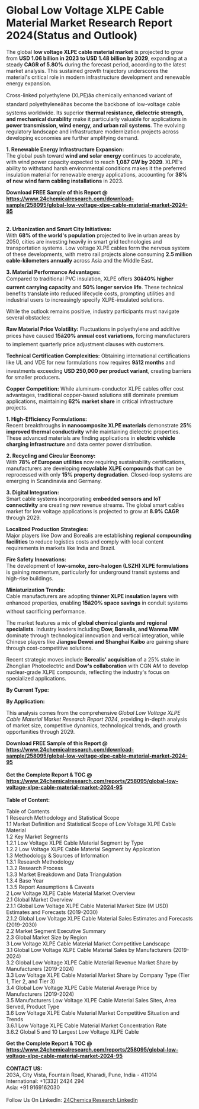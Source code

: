 <h1>Global Low Voltage XLPE Cable Material Market Research Report 2024(Status and Outlook)</h1><p>The global <strong>low voltage XLPE cable material market</strong> is projected to grow from <strong>USD 1.06 billion in 2023 to USD 1.48 billion by 2029</strong>, expanding at a steady <strong>CAGR of 5.80%</strong> during the forecast period, according to the latest market analysis. This sustained growth trajectory underscores the material's critical role in modern infrastructure development and renewable energy expansion.</p><p>Cross-linked polyethylene (XLPE)âa chemically enhanced variant of standard polyethyleneâhas become the backbone of low-voltage cable systems worldwide. Its superior <strong>thermal resistance, dielectric strength, and mechanical durability</strong> make it particularly valuable for applications in <strong>power transmission, wind energy, and urban rail systems</strong>. The evolving regulatory landscape and infrastructure modernization projects across developing economies are further amplifying demand.</p><p><strong>1. Renewable Energy Infrastructure Expansion:</strong><br>
The global push toward <strong>wind and solar energy</strong> continues to accelerate, with wind power capacity expected to reach <strong>1,087 GW by 2029</strong>. XLPE's ability to withstand harsh environmental conditions makes it the preferred insulation material for renewable energy applications, accounting for <strong>38% of new wind farm cabling installations</strong> in 2023.</p><div><b>Download FREE Sample of this Report @ 
            <a href="https://www.24chemicalresearch.com/download-sample/258095/global-low-voltage-xlpe-cable-material-market-2024-95">
            https://www.24chemicalresearch.com/download-sample/258095/global-low-voltage-xlpe-cable-material-market-2024-95</a></b></div><br><p><strong>2. Urbanization and Smart City Initiatives:</strong><br>
With <strong>68% of the world's population</strong> projected to live in urban areas by 2050, cities are investing heavily in smart grid technologies and transportation systems. Low voltage XLPE cables form the nervous system of these developments, with metro rail projects alone consuming <strong>2.5 million cable-kilometers annually</strong> across Asia and the Middle East.</p><p><strong>3. Material Performance Advantages:</strong><br>
Compared to traditional PVC insulation, XLPE offers <strong>30â40% higher current carrying capacity</strong> and <strong>50% longer service life</strong>. These technical benefits translate into reduced lifecycle costs, prompting utilities and industrial users to increasingly specify XLPE-insulated solutions.</p><p>While the outlook remains positive, industry participants must navigate several obstacles:</p><p><strong>Raw Material Price Volatility:</strong> Fluctuations in polyethylene and additive prices have caused <strong>15â20% annual cost variations</strong>, forcing manufacturers to implement quarterly price adjustment clauses with customers.</p><p><strong>Technical Certification Complexities:</strong> Obtaining international certifications like UL and VDE for new formulations now requires <strong>9â12 months</strong> and investments exceeding <strong>USD 250,000 per product variant</strong>, creating barriers for smaller producers.</p><p><strong>Copper Competition:</strong> While aluminum-conductor XLPE cables offer cost advantages, traditional copper-based solutions still dominate premium applications, maintaining <strong>62% market share</strong> in critical infrastructure projects.</p><p><strong>1. High-Efficiency Formulations:</strong><br>
Recent breakthroughs in <strong>nanocomposite XLPE materials</strong> demonstrate <strong>25% improved thermal conductivity</strong> while maintaining dielectric properties. These advanced materials are finding applications in <strong>electric vehicle charging infrastructure</strong> and data center power distribution.</p><p><strong>2. Recycling and Circular Economy:</strong><br>
With <strong>78% of European utilities</strong> now requiring sustainability certifications, manufacturers are developing <strong>recyclable XLPE compounds</strong> that can be reprocessed with only <strong>15% property degradation</strong>. Closed-loop systems are emerging in Scandinavia and Germany.</p><p><strong>3. Digital Integration:</strong><br>
Smart cable systems incorporating <strong>embedded sensors and IoT connectivity</strong> are creating new revenue streams. The global smart cables market for low voltage applications is projected to grow at <strong>8.9% CAGR</strong> through 2029.</p><p><strong>Localized Production Strategies:</strong><br>
  Major players like Dow and Borealis are establishing <strong>regional compounding facilities</strong> to reduce logistics costs and comply with local content requirements in markets like India and Brazil.</p><p><strong>Fire Safety Innovations:</strong><br>
  The development of <strong>low-smoke, zero-halogen (LSZH) XLPE formulations</strong> is gaining momentum, particularly for underground transit systems and high-rise buildings.</p><p><strong>Miniaturization Trends:</strong><br>
  Cable manufacturers are adopting <strong>thinner XLPE insulation layers</strong> with enhanced properties, enabling <strong>15â20% space savings</strong> in conduit systems without sacrificing performance.</p><p>The market features a mix of <strong>global chemical giants and regional specialists</strong>. Industry leaders including <strong>Dow, Borealis, and Wanma MM</strong> dominate through technological innovation and vertical integration, while Chinese players like <strong>Jiangsu Dewei and Shanghai Kaibo</strong> are gaining share through cost-competitive solutions.</p><p>Recent strategic moves include <strong>Borealis' acquisition</strong> of a 25% stake in Zhonglian Photoelectric and <strong>Dow's collaboration</strong> with CGN AM to develop nuclear-grade XLPE compounds, reflecting the industry's focus on specialized applications.</p><p><strong>By Current Type:</strong></p><p><strong>By Application:</strong></p><p>This analysis comes from the comprehensive <em>Global Low Voltage XLPE Cable Material Market Research Report 2024</em>, providing in-depth analysis of market size, competitive dynamics, technological trends, and growth opportunities through 2029.</p><div><b>Download FREE Sample of this Report @ 
            <a href="https://www.24chemicalresearch.com/download-sample/258095/global-low-voltage-xlpe-cable-material-market-2024-95">
            https://www.24chemicalresearch.com/download-sample/258095/global-low-voltage-xlpe-cable-material-market-2024-95</a></b></div><br><div><b>Get the Complete Report & TOC @ 
            <a href="https://www.24chemicalresearch.com/reports/258095/global-low-voltage-xlpe-cable-material-market-2024-95">
            https://www.24chemicalresearch.com/reports/258095/global-low-voltage-xlpe-cable-material-market-2024-95</a></b></div><br>
            <b>Table of Content:</b><p>Table of Contents<br />
1 Research Methodology and Statistical Scope<br />
1.1 Market Definition and Statistical Scope of Low Voltage XLPE Cable Material<br />
1.2 Key Market Segments<br />
1.2.1 Low Voltage XLPE Cable Material Segment by Type<br />
1.2.2 Low Voltage XLPE Cable Material Segment by Application<br />
1.3 Methodology & Sources of Information<br />
1.3.1 Research Methodology<br />
1.3.2 Research Process<br />
1.3.3 Market Breakdown and Data Triangulation<br />
1.3.4 Base Year<br />
1.3.5 Report Assumptions & Caveats<br />
2 Low Voltage XLPE Cable Material Market Overview<br />
2.1 Global Market Overview<br />
2.1.1 Global Low Voltage XLPE Cable Material Market Size (M USD) Estimates and Forecasts (2019-2030)<br />
2.1.2 Global Low Voltage XLPE Cable Material Sales Estimates and Forecasts (2019-2030)<br />
2.2 Market Segment Executive Summary<br />
2.3 Global Market Size by Region<br />
3 Low Voltage XLPE Cable Material Market Competitive Landscape<br />
3.1 Global Low Voltage XLPE Cable Material Sales by Manufacturers (2019-2024)<br />
3.2 Global Low Voltage XLPE Cable Material Revenue Market Share by Manufacturers (2019-2024)<br />
3.3 Low Voltage XLPE Cable Material Market Share by Company Type (Tier 1, Tier 2, and Tier 3)<br />
3.4 Global Low Voltage XLPE Cable Material Average Price by Manufacturers (2019-2024)<br />
3.5 Manufacturers Low Voltage XLPE Cable Material Sales Sites, Area Served, Product Type<br />
3.6 Low Voltage XLPE Cable Material Market Competitive Situation and Trends<br />
3.6.1 Low Voltage XLPE Cable Material Market Concentration Rate<br />
3.6.2 Global 5 and 10 Largest Low Voltage XLPE Cable </p><div><b>Get the Complete Report & TOC @ 
            <a href="https://www.24chemicalresearch.com/reports/258095/global-low-voltage-xlpe-cable-material-market-2024-95">
            https://www.24chemicalresearch.com/reports/258095/global-low-voltage-xlpe-cable-material-market-2024-95</a></b></div><br><b>CONTACT US:</b><br>
            203A, City Vista, Fountain Road, Kharadi, Pune, India - 411014<br>
            International: +1(332) 2424 294<br>
            Asia: +91 9169162030 <br><br>
            Follow Us On LinkedIn: <a href="https://www.linkedin.com/company/24chemicalresearch/">24ChemicalResearch LinkedIn</a>